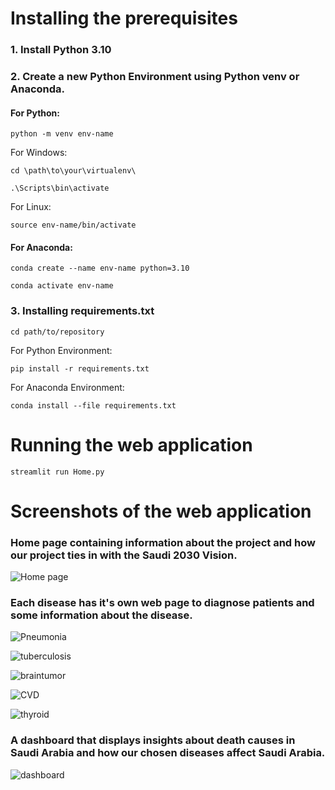 # Installing the prerequisites
### 1. Install Python 3.10

### 2. Create a new Python Environment using Python venv or Anaconda.

#### For Python:
```
python -m venv env-name
```
For Windows:
```
cd \path\to\your\virtualenv\
```
```
.\Scripts\bin\activate
```
For Linux:
```
source env-name/bin/activate
```
#### For Anaconda:
```
conda create --name env-name python=3.10
```
```
conda activate env-name
```

### 3. Installing requirements.txt
```
cd path/to/repository
```
For Python Environment:
```
pip install -r requirements.txt
```
For Anaconda Environment:
```
conda install --file requirements.txt
```
# Running the web application
```
streamlit run Home.py
```
# Screenshots of the web application
### Home page containing information about the project and how our project ties in with the Saudi 2030 Vision.

![Home page](https://github.com/hsyemni99/SDAIAT5-Capstone/assets/120262815/e33b3404-3811-4407-9105-fb80ccfebe5d)

### Each disease has it's own web page to diagnose patients and some information about the disease.

![Pneumonia](https://github.com/hsyemni99/SDAIAT5-Capstone/assets/120262815/1e20a94d-caa6-49e9-8511-c957e9b8bf13)

![tuberculosis](https://github.com/hsyemni99/SDAIAT5-Capstone/assets/120262815/5c5045d1-4164-4d46-af53-e74e05a39ec1)

![braintumor](https://github.com/hsyemni99/SDAIAT5-Capstone/assets/120262815/5cb24461-1fcb-4cd4-8d97-ee2d8eb5cf97)

![CVD](https://github.com/hsyemni99/SDAIAT5-Capstone/assets/120262815/c1657a13-542e-4ed7-9dc4-0a690c7c3c94)

![thyroid](https://github.com/hsyemni99/SDAIAT5-Capstone/assets/120262815/2e31e439-d5f5-45d1-8566-b1f50a460792)

### A dashboard that displays insights about death causes in Saudi Arabia and how our chosen diseases affect Saudi Arabia.

![dashboard](https://github.com/hsyemni99/SDAIAT5-Capstone/assets/120262815/62d77b1d-db36-4965-b46c-21684ad40f60)




